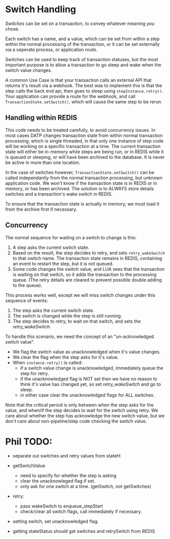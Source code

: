 # Switch Handling

_Switches_ can be set on a transaction, to convey whatever meaning you chose.

Each switch has a name, and a value, which can be set from within a step within the normal processing of the transaction, or it can be set externally via a seperate process, or application route.

Switches can be used to keep track of transaction statuses, but the most important purpose
is to allow a transaction to go sleep and wake when the switch value changes.


A common Use Case is that your transaction calls an external API that returns it's result via a webhook.
The best was to implement this is that the step calls the back end api, then goes to sleep using `stepInstance.retry()`. Your application can provide a route for the webhook, and call `TransactionState.setSwitch()`, which will cause the same step to be rerun.


## Handling within REDIS
This code needs to be treated carefully, to avoid concurrency issues.
In most cases DATP changes transaction state from within normal transaction processing, which is single threaded,
in that only one instance of step code will be working on a specific transaction at a time.
The current transaction state will either be in-memory while steps are being run,
or in REDIS while it is queued or sleeping, or will have been archived to the database.
It is never be active in more than one location.

In the case of switches however, `TransactionState.setSwitch()` can be called independantly from
the normal transaction processing, but unknown application code.
We won't know if the transaction state is in REDIS or in memory, or has been archived.
The solution is to ALWAYS store details switches and a transaction's wake switch in REDIS.

To ensure that the transaction state is actually in memory, we must load it from the archive
first if necessary.

## Concurrency

The normal sequence for waiting on a switch to change is this:

1. A step asks the current switch state.
2. Based on the result, the step decides to retry, and sets `retry_wakeSwitch` to that switch name.
The transaction state remains in REDIS, containing an event to restart the step, but it is not queued.
3. Some code changes the switch value, and LUA sees that the transaction is waiting on that switch, so
it adds the transaction to the processing queue. (The retry details are cleared to prevent possible double adding to the queue).

This process works well, except we will miss switch changes under this sequence of events:

1. The step asks the current switch state.
2. The switch is changed while the step is still running.
3. The step decides to retry, to wait on that switch, and sets the _retry_wakeSwitch_.

To handle this scenario, we need the concept of an "un-acknowledged switch value".

- We flag the switch value as unacknowledged when it's value changes.
- We clear the flag when the step asks for it's value.
- When `instance.retry()` is called:
  - if a switch value change is unacknowledged, immediately queue the step for retry.
  - if the unacknowledged flag is NOT set then we have no reason to think it's value has changed yet,
  so set _retry_wakeSwitch_ and go to sleep.
  - in either case clear the unacknowledged flags for ALL switches.

Note that the critical period is only between when the step asks for the value,
and when/if the step decides to wait for the switch using retry.
We care about whether the step has acknowledge the new switch value, but we don't care about
non-pipeline/step code checking the switch value.

# Phil TODO:

- separate out switches and retry values from stateH:

- getSwitchValue
  - need to specify for whether the step is asking
  - clear the unacknowleged flag if set.
  - only ask for one switch at a time. (getSwitch, not getSwitches)

- retry:
  - pass wakeSwitch to enqueue_stepStart
  - check/clear all switch flags, call immediately if necessary.

- setting switch, set unacknowledged flag.

- getting stateStatus should get switches and retrySwitch from REDIS






